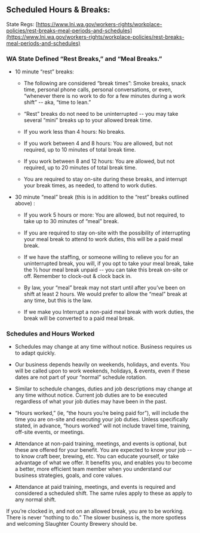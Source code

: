 
## Scheduled Hours & Breaks:
State Regs:
[https://www.lni.wa.gov/workers-rights/workplace-policies/rest-breaks-meal-periods-and-schedules](https://www.lni.wa.gov/workers-rights/workplace-policies/rest-breaks-meal-periods-and-schedules)

### WA State Defined “Rest Breaks,” and “Meal Breaks.”

- 10 minute “rest” breaks:

    - The following are considered “break times”:  Smoke breaks,
    snack time, personal phone calls, personal conversations, or even,
    “whenever there is no work to do for a few minutes during a work
    shift” -- aka, “time to lean.”

    - “Rest” breaks do not need to be uninterrupted -- you may take
    several “mini” breaks up to your allowed break time.

    - If you work less than 4 hours:  No breaks.

    - If you work between 4 and 8 hours:  You are allowed, but not
    required, up to 10 minutes of total break time.

    - If you work between 8 and 12 hours:  You are allowed, but not
    required, up to 20 minutes of total break time.

    - You are required to stay on-site during these breaks, and interrupt
    your break times, as needed, to attend to work duties.

- 30 minute “meal” break (this is in addition to the “rest”
breaks outlined above) :

    - If you work 5 hours or more:  You are allowed, but not required,
    to take up to 30 minutes of “meal” break.

    - If you are required to stay on-site with the possibility of
    interrupting your meal break to attend to work duties, this will be
    a paid meal break.

    - If we have the staffing, or someone willing to relieve you for an
    uninterrupted break, you will, if you opt to take your meal break,
    take the ½ hour meal break unpaid -- you can take this break on-site
    or off.  Remember to clock-out & clock back in.

    - By law, your “meal” break may not start until after you’ve
    been on shift at least 2 hours.  We would prefer to allow the
    “meal” break at any time, but this is the law.

    - If we make you Interrupt a non-paid meal break with work duties,
    the break will be converted to a paid meal break.

### Schedules and Hours Worked

- Schedules may change at any time without notice.  Business requires
us to adapt quickly.

- Our business depends heavily on weekends, holidays, and events.
You will be called upon to work weekends, holidays, & events, even if
these dates are not part of your “normal” schedule rotation.

- Similar to schedule changes, duties and job descriptions may change
at any time without notice.  Current job duties are to be executed
regardless of what your job duties may have been in the past.

- “Hours worked,” (ie, “the hours you’re being paid for”),
will include the time you are on-site and executing your job duties.
Unless specifically stated, in advance, “hours worked” will not
include travel time, training, off-site events, or meetings.

- Attendance at non-paid training, meetings, and events is optional,
but these are offered for your benefit.  You are expected to know your
job -- to know craft beer, brewing, etc.  You can educate yourself,
or take advantage of what we offer.  It benefits you, and enables you
to become a better, more efficient team member when you understand our
business strategies, goals, and core values.

- Attendance at paid training, meetings, and events is required and
considered a scheduled shift.  The same rules apply to these as apply
to any normal shift.

If you’re clocked in, and not on an allowed break, you are to be
working.  There is never “nothing to do.”  The slower business is,
the more spotless and welcoming Slaughter County Brewery should be.

